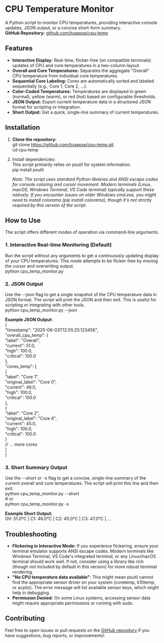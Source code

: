 # **CPU Temperature Monitor**

A Python script to monitor CPU temperatures, providing interactive console updates, JSON output, or a concise short-form summary.  
**GitHub Repository:** [github.com/tugapse/cpu-temp](https://github.com/tugapse/cpu-temp)

## **Features**

* **Interactive Display:** Real-time, flicker-free (on compatible terminals) updates of CPU and core temperatures in a two-column layout.  
* **Overall and Core Temperatures:** Separates the aggregate "Overall" CPU temperature from individual core temperatures.  
* **Sequential Core Labeling:** Cores are automatically sorted and labeled sequentially (e.g., Core 1, Core 2, ...).  
* **Color-Coded Temperatures:** Temperatures are displayed in green (normal), yellow (warm), or red (hot) based on configurable thresholds.  
* **JSON Output:** Export current temperature data in a structured JSON format for scripting or integration.  
* **Short Output:** Get a quick, single-line summary of current temperatures.

## **Installation**

1. **Clone the repository:**  
   git clone https://github.com/tugapse/cpu-temp.git  
   cd cpu-temp

2. Install dependencies:  
   This script primarily relies on psutil for system information.  
   pip install psutil

   *Note: The script uses standard Python libraries and ANSI escape codes for console coloring and cursor movement. Modern terminals (Linux, macOS, Windows Terminal, VS Code terminal) typically support these natively. If you encounter issues on older Windows cmd.exe, you might need to install colorama (pip install colorama), though it's not strictly required by this version of the script.*

## **How to Use**

The script offers different modes of operation via command-line arguments.

### **1\. Interactive Real-time Monitoring (Default)**

Run the script without any arguments to get a continuously updating display of your CPU temperatures. This mode attempts to be flicker-free by moving the cursor and overwriting output.  
python cpu\_temp\_monitor.py

### **2\. JSON Output**

Use the \--json flag to get a single snapshot of the CPU temperature data in JSON format. The script will print the JSON and then exit. This is useful for scripting or integrating with other tools.  
python cpu\_temp\_monitor.py \--json

**Example JSON Output:**  
{  
  "timestamp": "2025-06-03T12:55:25.123456",  
  "overall\_cpu\_temp": {  
    "label": "Overall",  
    "current": 51.0,  
    "high": 100.0,  
    "critical": 100.0  
  },  
  "cores\_temp": \[  
    {  
      "label": "Core 1",  
      "original\_label": "Core 0",  
      "current": 46.0,  
      "high": 100.0,  
      "critical": 100.0  
    },  
    {  
      "label": "Core 2",  
      "original\_label": "Core 4",  
      "current": 45.0,  
      "high": 100.0,  
      "critical": 100.0  
    }  
    // ... more cores  
  \]  
}

### **3\. Short Summary Output**

Use the \--short or \-s flag to get a concise, single-line summary of the current overall and core temperatures. The script will print this line and then exit.  
python cpu\_temp\_monitor.py \--short  
\# or  
python cpu\_temp\_monitor.py \-s

**Example Short Output:**  
OV: 51.0°C | C1: 46.0°C | C2: 45.0°C | C3: 47.0°C | ...

## **Troubleshooting**

* **Flickering in Interactive Mode:** If you experience flickering, ensure your terminal emulator supports ANSI escape codes. Modern terminals like Windows Terminal, VS Code's integrated terminal, or any Linux/macOS terminal should work well. If not, consider using a library like rich (though not included by default in this version) for more robust terminal rendering.  
* **"No CPU temperature data available"**: This might mean psutil cannot find the appropriate sensor driver on your system (coretemp, k10temp, or acpitz). The error message will list available sensor keys, which might help in debugging.  
* **Permission Denied:** On some Linux systems, accessing sensor data might require appropriate permissions or running with sudo.

## **Contributing**

Feel free to open issues or pull requests on the [GitHub repository](https://github.com/tugapse/cpu-temp) if you have suggestions, bug reports, or improvements\!